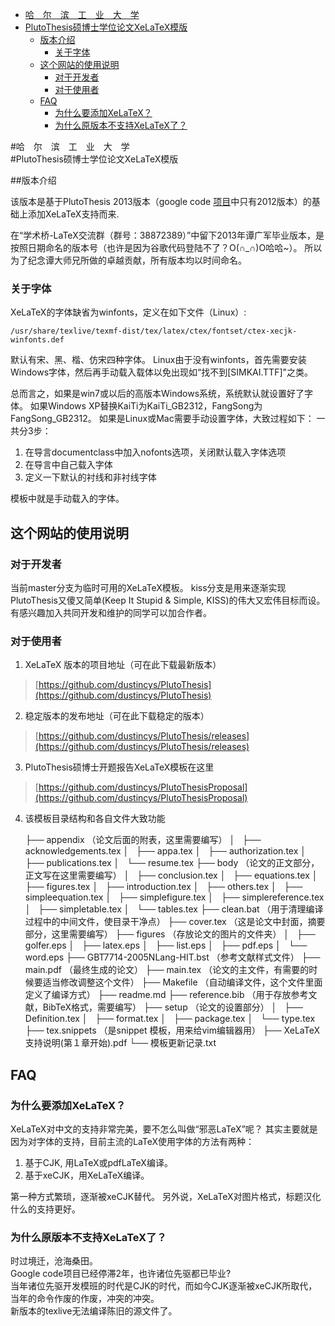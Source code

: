 <!-- START doctoc generated TOC please keep comment here to allow auto update -->
<!-- DON'T EDIT THIS SECTION, INSTEAD RE-RUN doctoc TO UPDATE -->

- [哈　尔　滨　工　业　大　学](#哈　尔　滨　工　业　大　学)
- [PlutoThesis硕博士学位论文XeLaTeX模版](#plutothesis硕博士学位论文xelatex模版)
  - [版本介绍](#版本介绍)
    - [关于字体](#关于字体)
  - [这个网站的使用说明](#这个网站的使用说明)
    - [对于开发者](#对于开发者)
    - [对于使用者](#对于使用者)
  - [FAQ](#faq)
    - [为什么要添加XeLaTeX？](#为什么要添加xelatex？)
    - [为什么原版本不支持XeLaTeX了？](#为什么原版本不支持xelatex了？)

<!-- END doctoc generated TOC please keep comment here to allow auto update -->

#哈　尔　滨　工　业　大　学  
#PlutoThesis硕博士学位论文XeLaTeX模版

##版本介绍

该版本是基于PlutoThesis 2013版本（google code [项目](https://code.google.com/p/plutothesis/downloads/lis://code.google.com/p/plutothesis/downloads/list)中只有2012版本）的基础上添加XeLaTeX支持而来.

在“学术桥-LaTeX交流群（群号：38872389）”中留下2013年谭广军毕业版本，是按照日期命名的版本号（也许是因为谷歌代码登陆不了？O\(∩\_∩\)O哈哈~）。
所以为了纪念谭大师兄所做的卓越贡献，所有版本均以时间命名。

### 关于字体

XeLaTeX的字体缺省为winfonts，定义在如下文件（Linux）:

	/usr/share/texlive/texmf-dist/tex/latex/ctex/fontset/ctex-xecjk-winfonts.def

默认有宋、黑、楷、仿宋四种字体。
Linux由于没有winfonts，首先需要安装Windows字体，然后再手动载入载体以免出现如“找不到[SIMKAI.TTF]"之类。

总而言之，如果是win7或以后的高版本Windows系统，系统默认就设置好了字体。
如果Windows XP替换KaiTi为KaiTi\_GB2312，FangSong为FangSong\_GB2312。
如果是Linux或Mac需要手动设置字体，大致过程如下：
一共分3步：

1.	在导言documentclass中加入nofonts选项，关闭默认载入字体选项
2.	在导言中自己载入字体
3.	定义一下默认的衬线和非衬线字体

模板中就是手动载入的字体。

## 这个网站的使用说明

### 对于开发者

当前master分支为临时可用的XeLaTeX模板。
kiss分支是用来逐渐实现PlutoThesis又傻又简单(Keep It Stupid & Simple, KISS)的伟大又宏伟目标而设。
有感兴趣加入共同开发和维护的同学可以加合作者。

### 对于使用者

1. XeLaTeX 版本的项目地址（可在此下载最新版本）

> [https://github.com/dustincys/PlutoThesis](https://github.com/dustincys/PlutoThesis)

2. 稳定版本的发布地址（可在此下载稳定的版本）

> [https://github.com/dustincys/PlutoThesis/releases](https://github.com/dustincys/PlutoThesis/releases)

3. PlutoThesis硕博士开题报告XeLaTeX模板在这里

> [https://github.com/dustincys/PlutoThesisProposal](https://github.com/dustincys/PlutoThesisProposal)

4. 该模板目录结构和各自文件大致功能

	├── appendix （论文后面的附表，这里需要编写）
	│   ├── acknowledgements.tex
	│   ├── appa.tex
	│   ├── authorization.tex
	│   ├── publications.tex
	│   └── resume.tex
	├── body （论文的正文部分，正文写在这里需要编写）
	│   ├── conclusion.tex
	│   ├── equations.tex
	│   ├── figures.tex
	│   ├── introduction.tex
	│   ├── others.tex
	│   ├── simpleequation.tex
	│   ├── simplefigure.tex
	│   ├── simplereference.tex
	│   ├── simpletable.tex
	│   └── tables.tex
	├── clean.bat （用于清理编译过程中的中间文件，使目录干净点）
	├── cover.tex （这是论文中封面，摘要部分，这里需要编写）
	├── figures （存放论文的图片的文件夹）
	│   ├── golfer.eps
	│   ├── latex.eps
	│   ├── list.eps
	│   ├── pdf.eps
	│   └── word.eps
	├── GBT7714-2005NLang-HIT.bst （参考文献样式文件）
	├── main.pdf （最终生成的论文）
	├── main.tex （论文的主文件，有需要的时候要适当修改调整这个文件）
	├── Makefile （自动编译文件，这个文件里面定义了编译方式）
	├── readme.md
	├── reference.bib （用于存放参考文献，BibTeX格式，需要编写） 
	├── setup （论文的设置部分）
	│   ├── Definition.tex
	│   ├── format.tex
	│   ├── package.tex
	│   └── type.tex
	├── tex.snippets （是snippet 模板，用来给vim编辑器用）
	├── XeLaTeX支持说明(第１章开始).pdf
	└── 模板更新记录.txt
	
## FAQ
### 为什么要添加XeLaTeX？

XeLaTeX对中文的支持非常完美，要不怎么叫做“邪恶LaTeX”呢？
其实主要就是因为对字体的支持，目前主流的LaTeX使用字体的方法有两种：

1. 基于CJK, 用LaTeX或pdfLaTeX编译。
2. 基于xeCJK，用XeLaTeX编译。

第一种方式繁琐，逐渐被xeCJK替代。
另外说，XeLaTeX对图片格式，标题汉化什么的支持更好。

### 为什么原版本不支持XeLaTeX了？

时过境迁，沧海桑田。  
Google code项目已经停滞2年，也许诸位先驱都已毕业?  
当年诸位先驱开发模班的时代是CJK的时代，而如今CJK逐渐被xeCJK所取代， 当年的命令作废的作废，冲突的冲突。  
新版本的texlive无法编译陈旧的源文件了。

